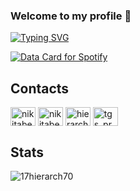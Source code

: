 ### Welcome to my profile 👋

<a href="https://git.io/typing-svg"><img src="https://readme-typing-svg.demolab.com?font=Fira+Code&size=28&pause=1000&color=C867F7&center=true&vCenter=true&random=false&width=435&lines=GoLang+Developer+%26+Gamer+&#9825;" alt="Typing SVG" /></a>

<a href="https://data-card-for-spotify.herokuapp.com/card?user_id=bqvwa8lxkmzv0v2ndvrs2xb2l">
  <img src="https://data-card-for-spotify.herokuapp.com/api/card?user_id=bqvwa8lxkmzv0v2ndvrs2xb2l" alt="Data Card for Spotify">
</a>

## Contacts 
<p align="left">
<a href="https://twitter.com/nikitabelekov" target="blank"><img align="center" src="https://raw.githubusercontent.com/rahuldkjain/github-profile-readme-generator/master/src/images/icons/Social/twitter.svg" alt="nikitabelekov" height="30" width="40" /></a>
<a href="https://instagram.com/nikitabelekov" target="blank"><img align="center" src="https://raw.githubusercontent.com/rahuldkjain/github-profile-readme-generator/master/src/images/icons/Social/instagram.svg" alt="nikitabelekov" height="30" width="40" /></a>
<a href="https://www.youtube.com/c/UC9Dit4USy6RpKKntYVz9bTw" target="blank"><img align="center" src="https://raw.githubusercontent.com/rahuldkjain/github-profile-readme-generator/master/src/images/icons/Social/youtube.svg" alt="hierarch" height="30" width="40" /></a>
<a href="https://discord.gg/mfm9BpEVGh" target="blank"><img align="center" src="https://raw.githubusercontent.com/rahuldkjain/github-profile-readme-generator/master/src/images/icons/Social/discord.svg" alt="tgs_prod" height="30" width="40" /></a>
</p>

## Stats
<p><img align="left" src="https://github-readme-stats.vercel.app/api/top-langs?username=17hierarch70&show_icons=true&locale=en&layout=compact" alt="17hierarch70" /></p>
